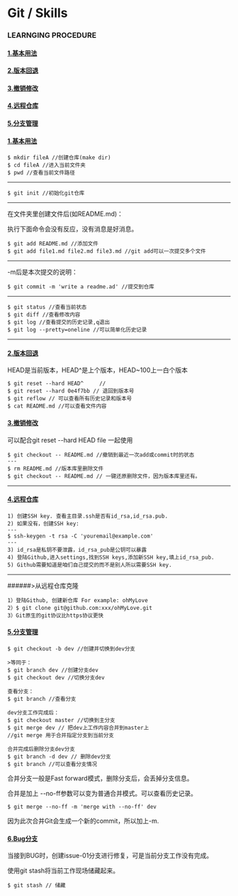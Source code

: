 # Git / Skills 
### LEARNGING PROCEDURE
#### [1.基本用法](#chapter1)
#### [2.版本回退](#chapter2)
#### [3.撤销修改](#chapter3)
#### [4.远程仓库](#chapter4)
#### [5.分支管理](#chapter5)

####  [1.基本用法](id:chapter1)
	$ mkdir fileA //创建仓库(make dir) 
	$ cd fileA //进入当前文件夹
	$ pwd //查看当前文件路径
	

---
	$ git init //初始化git仓库
---
在文件夹里创建文件后(如README.md)：

执行下面命令会没有反应，没有消息是好消息。

	$ git add README.md //添加文件
	$ git add file1.md file2.md file3.md //git add可以一次提交多个文件

---
-m后是本次提交的说明：

	$ git commit -m 'write a readme.ad' //提交到仓库
	

---
	$ git status //查看当前状态
	$ git diff //查看修改内容
	$ git log //查看提交的历史记录,q退出
	$ git log --pretty=oneline //可以简单化历史记录


---
#### [2.版本回退](id:chapter2)

HEAD是当前版本，HEAD^是上个版本，HEAD~100上一白个版本

	$ git reset --hard HEAD^	 //
	$ git reset --hard 0e4f7bb // 退回到版本号
	$ git reflow // 可以查看所有历史记录和版本号
	$ cat README.md //可以查看文件内容
	
#### [3.撤销修改](id:chapter3)
可以配合git reset --hard HEAD file 一起使用

	$ git checkout -- README.md //撤销到最近一次add或commit时的状态
	---
	$ rm README.md //版本库里删除文件
	$ git checkout -- README.md // 一键还原删除文件，因为版本库里还有。
---
#### [4.远程仓库](id:chapter4)
 	1) 创建SSH key. 查看主目录.ssh是否有id_rsa,id_rsa.pub.
 	2) 如果没有，创建SSH key:
 	---
 	$ ssh-keygen -t rsa -C 'youremail@example.com'
 	---
 	3) id_rsa是私钥不要泄露，id_rsa_pub是公钥可以暴露
 	4) 登陆Github,进入settings,找到SSH keys,添加新SSH key,填上id_rsa_pub.
 	5) Github需要知道是咱们自己提交的而不是别人所以需要SSH key.
 	
---

######>从远程仓库克隆

	1）登陆Github, 创建新仓库 For example: ohMyLove
	2）$ git clone git@github.com:xxx/ohMyLove.git
	3）Git原生的git协议比https协议更快
	
#### [5.分支管理](id:chapter5)
	$ git checkout -b dev //创建并切换到dev分支
	
	>等同于：
	$ git branch dev //创建分支dev
	$ git checkout dev //切换分支dev
	
	查看分支：
	$ git branch //查看分支
	
	dev分支工作完成后：
	$ git checkout master //切换到主分支
	$ git merge dev // 把dev上工作内容合并到master上
	//git merge 用于合并指定分支到当前分支
	
	合并完成后删除分支dev分支
	$ git branch -d dev // 删除dev分支
	$ git branch //可以查看分支情况
	
合并分支一般是Fast forward模式，删除分支后，会丢掉分支信息。

合并是加上 --no-ff参数可以变为普通合并模式。可以查看历史记录。

	$ git merge --no-ff -m 'merge with --no-ff' dev

因为此次合并Git会生成一个新的commit，所以加上-m.
	
#### [6.Bug分支](id:chapter6)
当接到BUG时，创建issue-01分支进行修复，可是当前分支工作没有完成。

使用git stash将当前工作现场储藏起来。
	
	$ git stash // 储藏
	